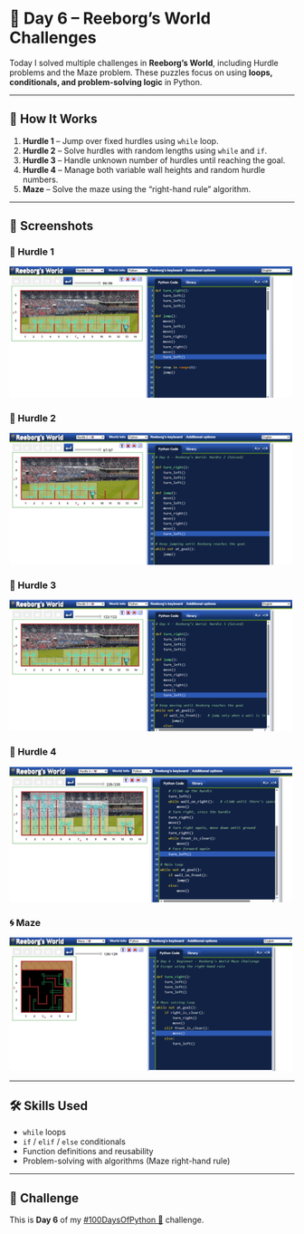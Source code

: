 # 🤖 Day 6 – Reeborg’s World Challenges  

Today I solved multiple challenges in **Reeborg’s World**, including Hurdle problems and the Maze problem. These puzzles focus on using **loops, conditionals, and problem-solving logic** in Python.  

---

## 🚀 How It Works  
1. **Hurdle 1** – Jump over fixed hurdles using `while` loop.  
2. **Hurdle 2** – Solve hurdles with random lengths using `while` and `if`.  
3. **Hurdle 3** – Handle unknown number of hurdles until reaching the goal.  
4. **Hurdle 4** – Manage both variable wall heights and random hurdle numbers.  
5. **Maze** – Solve the maze using the “right-hand rule” algorithm.  

---

## 📸 Screenshots  

### 🏃 Hurdle 1  
<img src="Screenshots/hurdle1.png" alt="Hurdle 1" width="500"/>  

### 🏃 Hurdle 2  
<img src="Screenshots/hurdle2.png" alt="Hurdle 2" width="500"/>  

### 🏃 Hurdle 3  
<img src="Screenshots/hurdle3.png" alt="Hurdle 3" width="500"/>  

### 🏃 Hurdle 4  
<img src="Screenshots/hurdle4.png" alt="Hurdle 4" width="500"/>  

### 🌀 Maze  
<img src="Screenshots/maze.png" alt="Maze" width="500"/>  

---

## 🛠 Skills Used  
- `while` loops  
- `if` / `elif` / `else` conditionals  
- Function definitions and reusability  
- Problem-solving with algorithms (Maze right-hand rule)  

---

## 📅 Challenge  
This is **Day 6** of my [#100DaysOfPython 🐍](https://github.com/chiragdhawan07/100-days-of-python) challenge.  
